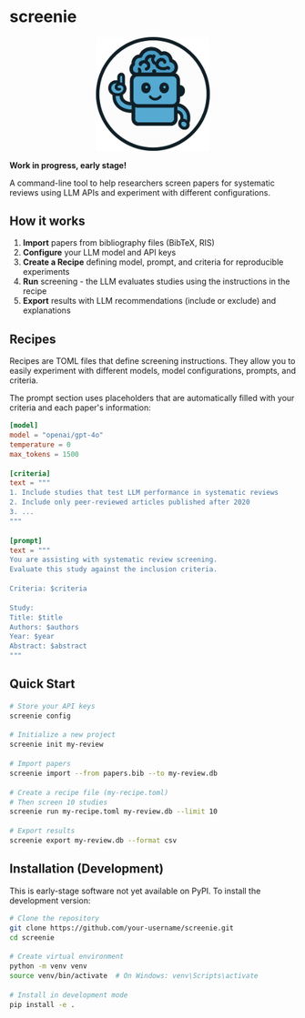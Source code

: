 # screenie

<p align="center">
  <img src="/docs/screenie.png" alt="Project Logo" width="200"/>
</p>

**Work in progress, early stage!**

A command-line tool to help researchers screen papers for systematic reviews using LLM APIs and experiment with different configurations.

## How it works

1. **Import** papers from bibliography files (BibTeX, RIS)
2. **Configure** your LLM model and API keys
3. **Create a Recipe** defining model, prompt, and criteria for reproducible experiments
4. **Run** screening - the LLM evaluates studies using the instructions in the recipe
5. **Export** results with LLM recommendations (include or exclude) and explanations

## Recipes

Recipes are TOML files that define screening instructions. They allow you to easily experiment with different models, model configurations, prompts, and criteria.

The prompt section uses placeholders that are automatically filled with your criteria and each paper's information:

```toml
[model]
model = "openai/gpt-4o"
temperature = 0
max_tokens = 1500

[criteria]
text = """
1. Include studies that test LLM performance in systematic reviews
2. Include only peer-reviewed articles published after 2020
3. ...
"""

[prompt]
text = """
You are assisting with systematic review screening.
Evaluate this study against the inclusion criteria.

Criteria: $criteria

Study:
Title: $title
Authors: $authors  
Year: $year
Abstract: $abstract
"""
```

## Quick Start

```bash
# Store your API keys
screenie config

# Initialize a new project
screenie init my-review

# Import papers
screenie import --from papers.bib --to my-review.db

# Create a recipe file (my-recipe.toml)
# Then screen 10 studies
screenie run my-recipe.toml my-review.db --limit 10

# Export results
screenie export my-review.db --format csv
```

## Installation (Development)

This is early-stage software not yet available on PyPI. To install the development version:

```bash
# Clone the repository
git clone https://github.com/your-username/screenie.git
cd screenie

# Create virtual environment
python -m venv venv
source venv/bin/activate  # On Windows: venv\Scripts\activate

# Install in development mode
pip install -e .
```

